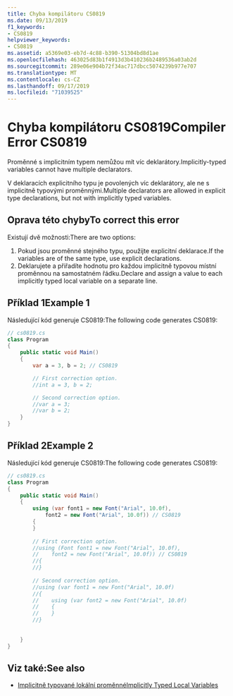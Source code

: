 ```yaml
---
title: Chyba kompilátoru CS0819
ms.date: 09/13/2019
f1_keywords:
- CS0819
helpviewer_keywords:
- CS0819
ms.assetid: a5369e03-eb7d-4c88-b390-51304bd8d1ae
ms.openlocfilehash: 463025d83b1f4913d3b410236b2489536a03ab2d
ms.sourcegitcommit: 289e06e904b72f34ac717dbcc5074239b977e707
ms.translationtype: MT
ms.contentlocale: cs-CZ
ms.lasthandoff: 09/17/2019
ms.locfileid: "71039525"
---
```

# <a name="compiler-error-cs0819"></a><span data-ttu-id="2fb1a-102">Chyba kompilátoru CS0819</span><span class="sxs-lookup"><span data-stu-id="2fb1a-102">Compiler Error CS0819</span></span>
<span data-ttu-id="2fb1a-103">Proměnné s implicitním typem nemůžou mít víc deklarátory.</span><span class="sxs-lookup"><span data-stu-id="2fb1a-103">Implicitly-typed variables cannot have multiple declarators.</span></span>

 <span data-ttu-id="2fb1a-104">V deklaracích explicitního typu je povolených víc deklarátory, ale ne s implicitně typovými proměnnými.</span><span class="sxs-lookup"><span data-stu-id="2fb1a-104">Multiple declarators are allowed in explicit type declarations, but not with implicitly typed variables.</span></span>

## <a name="to-correct-this-error"></a><span data-ttu-id="2fb1a-105">Oprava této chyby</span><span class="sxs-lookup"><span data-stu-id="2fb1a-105">To correct this error</span></span>

<span data-ttu-id="2fb1a-106">Existují dvě možnosti:</span><span class="sxs-lookup"><span data-stu-id="2fb1a-106">There are two options:</span></span>
1. <span data-ttu-id="2fb1a-107">Pokud jsou proměnné stejného typu, použijte explicitní deklarace.</span><span class="sxs-lookup"><span data-stu-id="2fb1a-107">If the variables are of the same type, use explicit declarations.</span></span>
1. <span data-ttu-id="2fb1a-108">Deklarujete a přiřadíte hodnotu pro každou implicitně typovou místní proměnnou na samostatném řádku.</span><span class="sxs-lookup"><span data-stu-id="2fb1a-108">Declare and assign a value to each implicitly typed local variable on a separate line.</span></span>

## <a name="example-1"></a><span data-ttu-id="2fb1a-109">Příklad 1</span><span class="sxs-lookup"><span data-stu-id="2fb1a-109">Example 1</span></span>
 <span data-ttu-id="2fb1a-110">Následující kód generuje CS0819:</span><span class="sxs-lookup"><span data-stu-id="2fb1a-110">The following code generates CS0819:</span></span>
  
```csharp
// cs0819.cs
class Program
{
    public static void Main()
    {
        var a = 3, b = 2; // CS0819

        // First correction option.
        //int a = 3, b = 2;

        // Second correction option.
        //var a = 3;
        //var b = 2;
    }
}
```
  
## <a name="example-2"></a><span data-ttu-id="2fb1a-111">Příklad 2</span><span class="sxs-lookup"><span data-stu-id="2fb1a-111">Example 2</span></span>
 <span data-ttu-id="2fb1a-112">Následující kód generuje CS0819:</span><span class="sxs-lookup"><span data-stu-id="2fb1a-112">The following code generates CS0819:</span></span>
 
```csharp
// cs0819.cs
class Program
{
    public static void Main()
    {
        using (var font1 = new Font("Arial", 10.0f),
            font2 = new Font("Arial", 10.0f)) // CS0819
        {
        }
        
        // First correction option.
        //using (Font font1 = new Font("Arial", 10.0f),
        //    font2 = new Font("Arial", 10.0f)) // CS0819
        //{
        //}
        
        // Second correction option.
        //using (var font1 = new Font("Arial", 10.0f)
        //{
        //    using (var font2 = new Font("Arial", 10.0f)
        //    {
        //    }
        //}
        
        
    }
}
```

## <a name="see-also"></a><span data-ttu-id="2fb1a-113">Viz také:</span><span class="sxs-lookup"><span data-stu-id="2fb1a-113">See also</span></span>

- [<span data-ttu-id="2fb1a-114">Implicitně typované lokální proměnné</span><span class="sxs-lookup"><span data-stu-id="2fb1a-114">Implicitly Typed Local Variables</span></span>](../programming-guide/classes-and-structs/implicitly-typed-local-variables.md)
